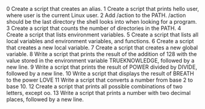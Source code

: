 0 Create a script that creates an alias.
1 Create a script that prints hello user, where user is the current Linux user.
2 Add /action to the PATH. /action should be the last directory the shell looks into when looking for a program.
3 Create a script that counts the number of directories in the PATH.
4 Create a script that lists environment variables.
5 Create a script that lists all local variables and environment variables, and functions.
6 Create a script that creates a new local variable.
7 Create a script that creates a new global variable.
8 Write a script that prints the result of the addition of 128 with the value stored in the environment variable TRUEKNOWLEDGE, followed by a new line.
9 Write a script that prints the result of POWER divided by DIVIDE, followed by a new line.
10 Write a script that displays the result of BREATH to the power LOVE
11 Write a script that converts a number from base 2 to base 10.
12 Create a script that prints all possible combinations of two letters, except oo.
13 Write a script that prints a number with two decimal places, followed by a new line.
